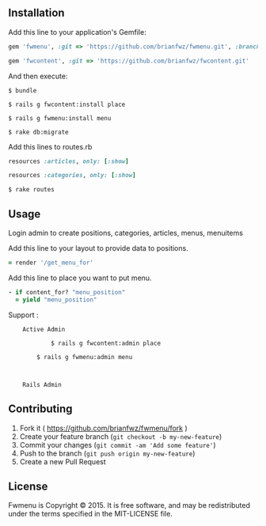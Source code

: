 ## Installation

Add this line to your application's Gemfile:

```ruby
gem 'fwmenu', :git => 'https://github.com/brianfwz/fwmenu.git', :branch => "v2"
```
```ruby
gem 'fwcontent', :git => 'https://github.com/brianfwz/fwcontent.git'
```
And then execute:

    $ bundle

    $ rails g fwcontent:install place

    $ rails g fwmenu:install menu

    $ rake db:migrate

Add this lines to routes.rb 

```ruby
resources :articles, only: [:show]
```
```ruby
resources :categories, only: [:show]
```

    $ rake routes

## Usage

Login admin to create positions, categories, articles, menus, menuitems 

Add this line to your layout to provide data to positions. 

```ruby
= render '/get_menu_for'
```
Add this line to place you want to put menu.

```ruby
- if content_for? "menu_position"
  = yield "menu_position"
```

Support :

		Active Admin

				$ rails g fwcontent:admin place

    		$ rails g fwmenu:admin menu



		Rails Admin

## Contributing

1. Fork it ( https://github.com/brianfwz/fwmenu/fork   )
2. Create your feature branch (`git checkout -b my-new-feature`)
3. Commit your changes (`git commit -am 'Add some feature'`)
4. Push to the branch (`git push origin my-new-feature`)
5. Create a new Pull Request

## License
Fwmenu is Copyright © 2015. It is free software, and may be redistributed under the terms specified in the MIT-LICENSE file.